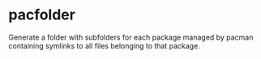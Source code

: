 pacfolder
=========

Generate a folder with subfolders for each package managed by pacman containing symlinks to all files belonging to that package.
